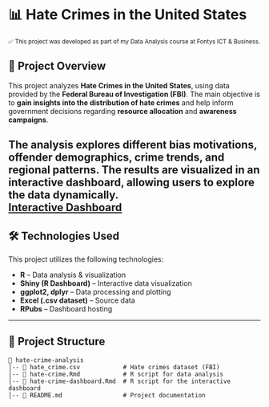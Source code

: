 # 📊 Hate Crimes in the United States  

<sub>✅ This project was developed as part of my Data Analysis course at Fontys ICT & Business.</sub>  

## 📌 Project Overview  
This project analyzes **Hate Crimes in the United States**, using data provided by the **Federal Bureau of Investigation (FBI)**. The main objective is to **gain insights into the distribution of hate crimes** and help inform government decisions regarding **resource allocation** and **awareness campaigns**.  

The analysis explores different **bias motivations**, offender demographics, crime trends, and regional patterns. The results are visualized in an **interactive dashboard**, allowing users to explore the data dynamically.  
**[Interactive Dashboard](https://rpubs.com/robyZsrCop/1024231)**
---

## 🛠 Technologies Used  
This project utilizes the following technologies:  
- **R** – Data analysis & visualization  
- **Shiny (R Dashboard)** – Interactive data visualization  
- **ggplot2, dplyr** – Data processing and plotting  
- **Excel (.csv dataset)** – Source data  
- **RPubs** – Dashboard hosting  

---

## 📂 Project Structure  
```
📂 hate-crime-analysis
│-- 📄 hate_crime.csv            # Hate crimes dataset (FBI)
│-- 📄 hate-crime.Rmd            # R script for data analysis
│-- 📄 hate-crime-dashboard.Rmd  # R script for the interactive dashboard
│-- 📄 README.md                 # Project documentation

```
